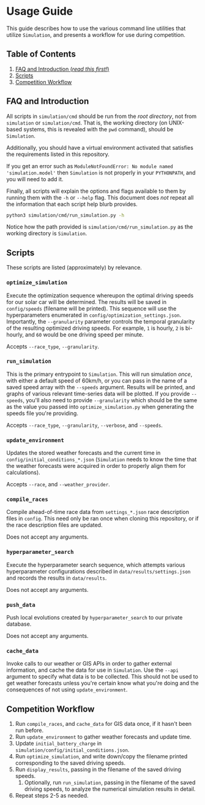 # Usage Guide

This guide describes how to use the various command line utilities that utilize `Simulation`, and presents a workflow for use during competition.

## Table of Contents
1. [FAQ and Introduction (_read this first!_)](#faq-and-introduction)
2. [Scripts](#scripts)
3. [Competition Workflow](#competition-workflow)

## FAQ and Introduction

All scripts in `simulation/cmd` should be run from the _root directory_, not from `simulation` or `simulation/cmd`. That is, the working directory (on UNIX-based systems, this is revealed with the `pwd` command), should be `Simulation`.

Additionally, you should have a virtual environment activated that satisfies the requirements listed in this repository.

If you get an error such as `ModuleNotFoundError: No module named 'simulation.model'` then `Simulation` is not properly in your `PYTHONPATH`, and you will need to add it.

Finally, all scripts will explain the options and flags available to them by running them with the  `-h` or `--help` flag. This document does _not_ repeat all the information that each script help blurb provides.
```bash
python3 simulation/cmd/run_simulation.py -h
```
Notice how the path provided is `simulation/cmd/run_simulation.py` as the working directory is `Simulation`.

## Scripts

These scripts are listed (approximately) by relevance.

### `optimize_simulation`

Execute the optimization sequence whereupon the optimal driving speeds for our solar car will be determined. The results will be saved in `config/speeds` (filename will be printed). This sequence will use the hyperparameters enumerated in `config/optimization_settings.json`. Importantly, the `--granularity` parameter controls the temporal granularity of the resulting optimized driving speeds. For example, `1` is hourly, `2` is bi-hourly, and `60` would be one driving speed per minute.

Accepts `--race_type`, `--granularity`.

### `run_simulation`

This is the primary entrypoint to `Simulation`. This will run simulation _once_, with either a default speed of 60km/h, or you can pass in the name of a saved speed array with the `--speeds` argument. Results will be printed, and graphs of various relevant time-series data will be plotted. If you provide `--speeds`, you'll also need to provide `--granularity` which should be the same as the value you passed into `optimize_simulation.py` when generating the speeds file you're providing.

Accepts `--race_type`, `--granularity`, `--verbose`, and `--speeds`.

### `update_environment`

Updates the stored weather forecasts and the current time in `config/initial_conditions_*.json` (`Simulation` needs to know the time that the weather forecasts were acquired in order to properly align them for calculations).

Accepts `--race`, and `--weather_provider`.

### `compile_races`

Compile ahead-of-time race data from `settings_*.json` race description files in `config`. This need only be ran once when cloning this repository, or if the race description files are updated.

Does not accept any arguments.

### `hyperparameter_search`

Execute the hyperparameter search sequence, which attempts various hyperparameter configurations described in `data/results/settings.json` and records the results in `data/results`.

Does not accept any arguments.

### `push_data`

Push local evolutions created by `hyperparameter_search` to our private database.

Does not accept any arguments.

### `cache_data`

Invoke calls to our weather or GIS APIs in order to gather external information, and cache the data for use in `Simulation`. Use the `--api` argument to specify what data is to be collected.
This should not be used to get weather forecasts unless you're certain know what you're doing and the consequences of not using `update_environment`.


## Competition Workflow

1. Run `compile_races`, and `cache_data` for GIS data once, if it hasn't been run before.
2. Run `update_environment` to gather weather forecasts and update time.
3. Update `initial_battery_charge` in `simulation/config/initial_conditions.json`.
4. Run `optimize_simulation`, and write down/copy the filename printed corresponding to the saved driving speeds.
5. Run `display_results`, passing in the filename of the saved driving speeds.
   1. Optionally, run `run_simulation`, passing in the filename of the saved driving speeds, to analyze the numerical simulation results in detail.
6. Repeat steps 2-5 as needed.
